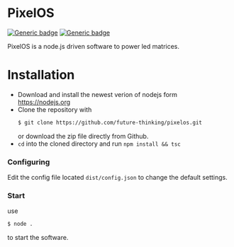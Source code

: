 # PixelOS

[![Generic badge](https://img.shields.io/badge/build-passing-success.svg)](https://shields.io/)   [![Generic badge](https://img.shields.io/badge/npm-6.14.4-orange.svg)](https://shields.io/)

PixelOS is a node.js driven software to power led matrices.

# Installation

 - Download and install the newest verion of nodejs form https://nodejs.org
 - Clone the repository with
    ```sh
    $ git clone https://github.com/future-thinking/pixelos.git
    ```
    or download the zip file directly from Github.
 - `cd` into the cloned directory and run `npm install && tsc`

### Configuring
Edit the config file located `dist/config.json` to change the default settings.
    
### Start
use 
```sh
$ node .
```
to start the software.

